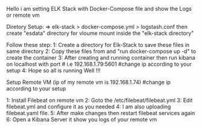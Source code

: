 Hello  i am setting ELK Stack with Docker-Compose file and show the Logs or remote vm 

Diretory Setup: 
        => elk-stack 
               > docker-compose.yml
               > logstash.conf 
        then create "esdata" directory for vloume mount inside the "elk-stack directory"

Follow these step: 
1: Create a directory for Elk-Stack to save these files in same directory
2: Copy these files from and "run docker-compose up -d" to create the container
3: After creating and running container then run kibana on localhost with port # i.e 192.168.1.79:5601        #change ip according to your setup 
4: Hope so all is running Well !!! 

Setup Remote VM (ip of my remote vm is 192.168.1.74)                                                          #change ip according to your setup 

1: Install Filebeat on remote vm 
2: Goto the /etc/filebeat/filebeat.yml 
3: Edit filebeat.yml and configure it as you needed 
4: I am also uploading filebeat.yaml file. 
5: After make changes then restart filebeat services again
6: Open a Kibana Server it show you logs of your remote vm 
